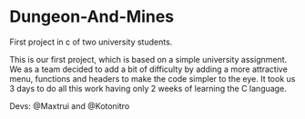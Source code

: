 # Dungeon-And-Mines
First project in c of two university students. 

This is our first project, which is based on a simple university assignment. We as a team decided to add a bit of difficulty by adding a more attractive menu, functions and headers to make the code simpler to the eye. It took us 3 days to do all this work having only 2 weeks of learning the C language.

Devs:
@Maxtrui and @Kotonitro
